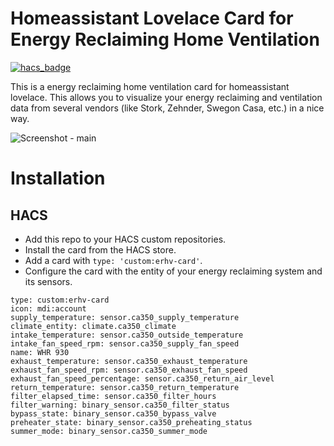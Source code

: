 # Homeassistant Lovelace Card for Energy Reclaiming Home Ventilation

[![hacs_badge](https://img.shields.io/badge/HACS-Default-orange.svg)](https://github.com/hacs/integration)

This is a energy reclaiming home ventilation card for homeassistant lovelace. This allows you
to visualize your energy reclaiming and ventilation data from several vendors (like Stork, Zehnder, Swegon Casa, etc.) 
in a nice way.

![Screenshot - main](https://raw.githubusercontent.com/bolkedebruin/erhv-lovelace/blob/main/docs/screenshot-1.jpg)

# Installation

## HACS

* Add this repo to your HACS custom repositories.
* Install the card from the HACS store.
* Add a card with `type: 'custom:erhv-card'`.
* Configure the card with the entity of your energy reclaiming system and its sensors.

```
type: custom:erhv-card
icon: mdi:account
supply_temperature: sensor.ca350_supply_temperature
climate_entity: climate.ca350_climate
intake_temperature: sensor.ca350_outside_temperature
intake_fan_speed_rpm: sensor.ca350_supply_fan_speed
name: WHR 930
exhaust_temperature: sensor.ca350_exhaust_temperature
exhaust_fan_speed_rpm: sensor.ca350_exhaust_fan_speed
exhaust_fan_speed_percentage: sensor.ca350_return_air_level
return_temperature: sensor.ca350_return_temperature
filter_elapsed_time: sensor.ca350_filter_hours
filter_warning: binary_sensor.ca350_filter_status
bypass_state: binary_sensor.ca350_bypass_valve
preheater_state: binary_sensor.ca350_preheating_status
summer_mode: binary_sensor.ca350_summer_mode
```
